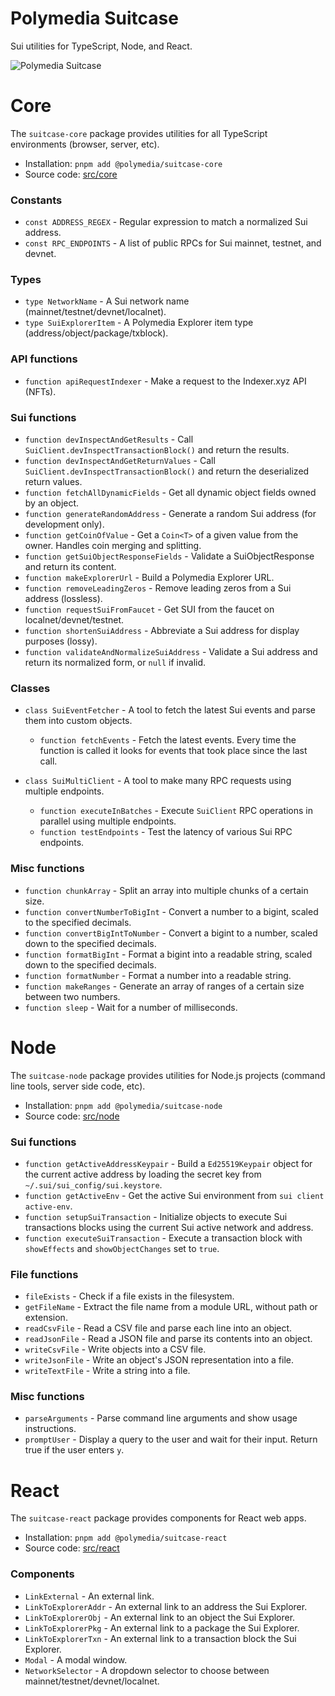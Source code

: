 # Polymedia Suitcase

Sui utilities for TypeScript, Node, and React.

![Polymedia Suitcase](https://assets.polymedia.app/img/suitcase/open-graph.webp)

# Core

The `suitcase-core` package provides utilities for all TypeScript environments (browser, server, etc).

- Installation: `pnpm add @polymedia/suitcase-core`
- Source code: [src/core](./src/core)

### Constants

- `const ADDRESS_REGEX` - Regular expression to match a normalized Sui address.
- `const RPC_ENDPOINTS` - A list of public RPCs for Sui mainnet, testnet, and devnet.

### Types

- `type NetworkName` - A Sui network name (mainnet/testnet/devnet/localnet).
- `type SuiExplorerItem` - A Polymedia Explorer item type (address/object/package/txblock).

### API functions

- `function apiRequestIndexer` - Make a request to the Indexer.xyz API (NFTs).

### Sui functions

- `function devInspectAndGetResults` - Call `SuiClient.devInspectTransactionBlock()` and return the results.
- `function devInspectAndGetReturnValues` - Call `SuiClient.devInspectTransactionBlock()` and return the deserialized return values.
- `function fetchAllDynamicFields` - Get all dynamic object fields owned by an object.
- `function generateRandomAddress` - Generate a random Sui address (for development only).
- `function getCoinOfValue` - Get a `Coin<T>` of a given value from the owner. Handles coin merging and splitting.
- `function getSuiObjectResponseFields` - Validate a SuiObjectResponse and return its content.
- `function makeExplorerUrl` - Build a Polymedia Explorer URL.
- `function removeLeadingZeros` - Remove leading zeros from a Sui address (lossless).
- `function requestSuiFromFaucet` - Get SUI from the faucet on localnet/devnet/testnet.
- `function shortenSuiAddress` - Abbreviate a Sui address for display purposes (lossy).
- `function validateAndNormalizeSuiAddress` - Validate a Sui address and return its normalized form, or `null` if invalid.

### Classes

- `class SuiEventFetcher` - A tool to fetch the latest Sui events and parse them into custom objects.
    - `function fetchEvents` - Fetch the latest events. Every time the function is called it looks
        for events that took place since the last call.

- `class SuiMultiClient` - A tool to make many RPC requests using multiple endpoints.
    - `function executeInBatches` - Execute `SuiClient` RPC operations in parallel using multiple endpoints.
    - `function testEndpoints` - Test the latency of various Sui RPC endpoints.

### Misc functions

- `function chunkArray` - Split an array into multiple chunks of a certain size.
- `function convertNumberToBigInt` - Convert a number to a bigint, scaled to the specified decimals.
- `function convertBigIntToNumber` - Convert a bigint to a number, scaled down to the specified decimals.
- `function formatBigInt` - Format a bigint into a readable string, scaled down to the specified decimals.
- `function formatNumber` - Format a number into a readable string.
- `function makeRanges` - Generate an array of ranges of a certain size between two numbers.
- `function sleep` - Wait for a number of milliseconds.

# Node

The `suitcase-node` package provides utilities for Node.js projects (command line tools, server side code, etc).

- Installation: `pnpm add @polymedia/suitcase-node`
- Source code: [src/node](./src/node)

### Sui functions

- `function getActiveAddressKeypair` - Build a `Ed25519Keypair` object for the current active address by loading the secret key from `~/.sui/sui_config/sui.keystore`.
- `function getActiveEnv` - Get the active Sui environment from `sui client active-env`.
- `function setupSuiTransaction` - Initialize objects to execute Sui transactions blocks using the current Sui active network and address.
- `function executeSuiTransaction` - Execute a transaction block with `showEffects` and `showObjectChanges` set to `true`.

### File functions

- `fileExists` - Check if a file exists in the filesystem.
- `getFileName` - Extract the file name from a module URL, without path or extension.
- `readCsvFile` - Read a CSV file and parse each line into an object.
- `readJsonFile` - Read a JSON file and parse its contents into an object.
- `writeCsvFile` - Write objects into a CSV file.
- `writeJsonFile` - Write an object's JSON representation into a file.
- `writeTextFile` - Write a string into a file.

### Misc functions

- `parseArguments` - Parse command line arguments and show usage instructions.
- `promptUser` - Display a query to the user and wait for their input. Return true if the user enters `y`.

# React

The `suitcase-react` package provides components for React web apps.

- Installation: `pnpm add @polymedia/suitcase-react`
- Source code: [src/react](./src/react)

### Components

- `LinkExternal` - An external link.
- `LinkToExplorerAddr` - An external link to an address the Sui Explorer.
- `LinkToExplorerObj` - An external link to an object the Sui Explorer.
- `LinkToExplorerPkg` - An external link to a package the Sui Explorer.
- `LinkToExplorerTxn` - An external link to a transaction block the Sui Explorer.
- `Modal` - A modal window.
- `NetworkSelector` - A dropdown selector to choose between mainnet/testnet/devnet/localnet.
